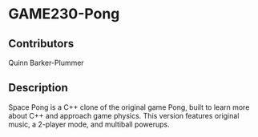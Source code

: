 # GAME230-Pong

## Contributors

Quinn Barker-Plummer

## Description

Space Pong is a C++ clone of the original game Pong, built to learn more about C++ and approach game physics.
This version features original music, a 2-player mode, and multiball powerups.
